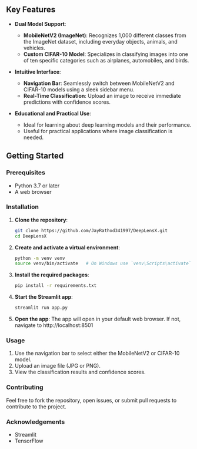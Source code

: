 ## Key Features

- **Dual Model Support**:
  - **MobileNetV2 (ImageNet)**: Recognizes 1,000 different classes from the ImageNet dataset, including everyday objects, animals, and vehicles.
  - **Custom CIFAR-10 Model**: Specializes in classifying images into one of ten specific categories such as airplanes, automobiles, and birds.

- **Intuitive Interface**:
  - **Navigation Bar**: Seamlessly switch between MobileNetV2 and CIFAR-10 models using a sleek sidebar menu.
  - **Real-Time Classification**: Upload an image to receive immediate predictions with confidence scores.

- **Educational and Practical Use**:
  - Ideal for learning about deep learning models and their performance.
  - Useful for practical applications where image classification is needed.

## Getting Started

### Prerequisites

- Python 3.7 or later
- A web browser

### Installation

1. **Clone the repository**:
   ```bash
   git clone https://github.com/JayRathod341997/DeepLensX.git
   cd DeepLensX
2. **Create and activate a virtual environment**:
    ```bash
    python -m venv venv
    source venv/bin/activate   # On Windows use `venv\Scripts\activate`
3. **Install the required packages**:
    ```bash
    pip install -r requirements.txt
4. **Start the Streamlit app**:
    ```bash
    streamlit run app.py
5. **Open the app**: 
    The app will open in your default web browser. If not, navigate to http://localhost:8501


### Usage
  1. Use the navigation bar to select either the MobileNetV2 or CIFAR-10 model.
  2. Upload an image file (JPG or PNG).
  3. View the classification results and confidence scores.

### Contributing
  Feel free to fork the repository, open issues, or submit pull requests to contribute to the project.

### Acknowledgements
  - Streamlit
  - TensorFlow
